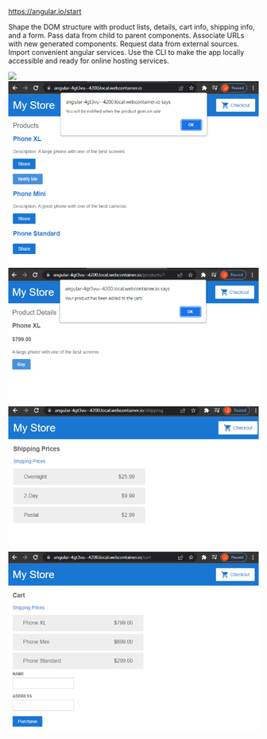 https://angular.io/start

Shape the DOM structure with product lists, details, cart info, shipping info, and a form.  Pass data from child to parent components.  Associate URLs with new generated components.  Request data from external sources.  Import convenient angular services.  Use the CLI to make the app locally accessible and ready for online hosting services.

![](screenshots/ss1_.png)
![](screenshots/ss2_notified.png)
![](screenshots/ss3_details_buy.png)
![](screenshots/ss3.5_shipping-prices.png)
![](screenshots/ss4_cart_shipping_form.png)

